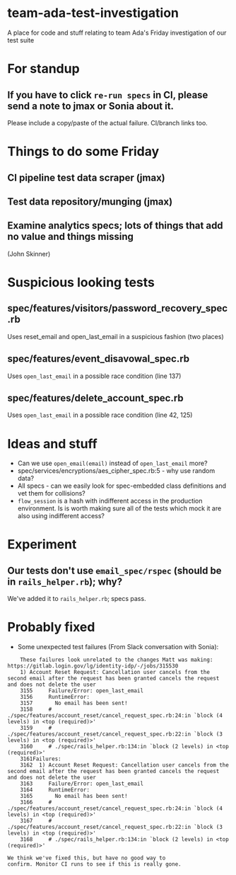 # team-ada-test-investigation
A place for code and stuff relating to team Ada's Friday investigation of our test suite

# For standup
## If you have to click `re-run specs` in CI, please send a note to jmax or Sonia about it.
   Please include a copy/paste of the actual failure.
   CI/branch links too.


# Things to do some Friday
## CI pipeline test data scraper (jmax)
## Test data repository/munging (jmax)
## Examine analytics specs; lots of things that add no value and things missing
   (John Skinner)

# Suspicious looking tests
## spec/features/visitors/password_recovery_spec.rb
  Uses reset_email and open_last_email in a suspicious fashion (two
  places)
## spec/features/event_disavowal_spec.rb
  Uses `open_last_email` in a possible race condition (line 137)
## spec/features/delete_account_spec.rb
  Uses `open_last_email` in a possible race condition (line 42, 125)


# Ideas and stuff
- Can we use `open_email(email)` instead of `open_last_email` more?
- spec/services/encryptions/aes_cipher_spec.rb:5 - why use random
  data?
- All specs - can we easily look for spec-embedded class definitions
  and vet them for collisions?
- `flow_session` is a hash with indifferent access in the production
  environment. Is is worth making sure all of the tests which mock it
  are also using indifferent access?

# Experiment
## Our tests don't use `email_spec/rspec` (should be in `rails_helper.rb`); why?
We've added it to `rails_helper.rb`; specs pass.


# Probably fixed
- Some unexpected test failures (From Slack conversation with Sonia):
```
    These failures look unrelated to the changes Matt was making: https://gitlab.login.gov/lg/identity-idp/-/jobs/315530
    1) Account Reset Request: Cancellation user cancels from the second email after the request has been granted cancels the request and does not delete the user
    3155     Failure/Error: open_last_email
    3156     RuntimeError:
    3157       No email has been sent!
    3158     # ./spec/features/account_reset/cancel_request_spec.rb:24:in `block (4 levels) in <top (required)>'
    3159     # ./spec/features/account_reset/cancel_request_spec.rb:22:in `block (3 levels) in <top (required)>'
    3160     # ./spec/rails_helper.rb:134:in `block (2 levels) in <top (required)>'
    3161Failures:
    3162  1) Account Reset Request: Cancellation user cancels from the second email after the request has been granted cancels the request and does not delete the user
    3163     Failure/Error: open_last_email
    3164     RuntimeError:
    3165       No email has been sent!
    3166     # ./spec/features/account_reset/cancel_request_spec.rb:24:in `block (4 levels) in <top (required)>'
    3167     # ./spec/features/account_reset/cancel_request_spec.rb:22:in `block (3 levels) in <top (required)>'
    3168     # ./spec/rails_helper.rb:134:in `block (2 levels) in <top (required)>'
```

    We think we've fixed this, but have no good way to
    confirm. Monitor CI runs to see if this is really gone.


